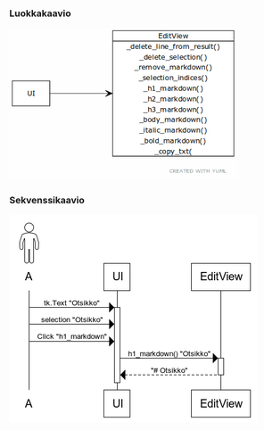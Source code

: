 ### Luokkakaavio

![luokkakaavio](kuvat/luokka_pakkauskaavio.jpg "luokka/pakauskaavio")

### Sekvenssikaavio

![sekvenssikaavio](kuvat/sekvenssikaavio.jpg "sekvenssikaavio")
